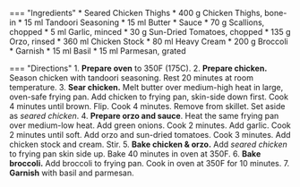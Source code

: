 === "Ingredients"
    * Seared Chicken Thighs
        * 400 g Chicken Thighs, bone-in
        * 15 ml Tandoori Seasoning
        * 15 ml Butter
    * Sauce
        * 70 g Scallions, chopped
        * 5 ml Garlic, minced
        * 30 g Sun-Dried Tomatoes, chopped
        * 135 g Orzo, rinsed
        * 360 ml Chicken Stock
        * 80 ml Heavy Cream
    * 200 g Broccoli
    * Garnish
        * 15 ml Basil
        * 15 ml Parmesan, grated

=== "Directions"
    1. **Prepare oven** to 350F (175C).
    2. **Prepare chicken.** Season chicken with tandoori seasoning. Rest 20 minutes at room temperature.
    3. **Sear chicken.** Melt butter over medium-high heat in large, oven-safe frying pan. Add chicken to frying pan, skin-side down first. Cook 4 minutes until brown. Flip. Cook 4 minutes. Remove from skillet. Set aside as *seared chicken*.
    4. **Prepare orzo and sauce**. Heat the same frying pan over medium-low heat. Add green onions. Cook 2 minutes. Add garlic. Cook 2 minutes until soft. Add orzo and sun-dried tomatoes. Cook 3 minutes. Add chicken stock and cream. Stir.
    5. **Bake chicken & orzo.** Add *seared chicken* to frying pan skin side up. Bake 40 minutes in oven at 350F.
    6. **Bake broccoli.** Add broccoli to frying pan. Cook in oven at 350F for 10 minutes.
    7. **Garnish** with basil and parmesan.

[^1]:
    ["One Pan Creamy Italian Orzo & Chicken."](https://www.reddit.com/r/GifRecipes/comments/95wr6x). Reddit. 2018. Accessed 2020.
